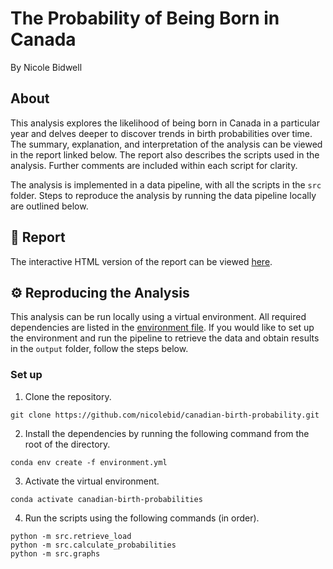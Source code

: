 # The Probability of Being Born in Canada

By Nicole Bidwell

## About

This analysis explores the likelihood of being born in Canada in a particular year and delves deeper to discover trends in birth probabilities over time. The summary, explanation, and interpretation of the analysis can be viewed in the report linked below. The report also describes the scripts used in the analysis. Further comments are included within each script for clarity.

The analysis is implemented in a data pipeline, with all the scripts in the `src` folder. Steps to reproduce the analysis by running the data pipeline locally are outlined below.

## 📄 Report 

The interactive HTML version of the report can be viewed [here](https://nicolebid.github.io/canadian-birth-probability/canadian_birth_probability.html).

## ⚙️ Reproducing the Analysis

This analysis can be run locally using a virtual environment. All required dependencies are listed in the [environment file](environment.yml). If you would like to set up the environment and run the pipeline to retrieve the data and obtain results in the `output` folder, follow the steps below.

### Set up

1. Clone the repository.

```
git clone https://github.com/nicolebid/canadian-birth-probability.git
```

2. Install the dependencies by running the following command from the root of the directory.

```
conda env create -f environment.yml
```

3. Activate the virtual environment. 

```
conda activate canadian-birth-probabilities
```
4. Run the scripts using the following commands (in order).

```
python -m src.retrieve_load
python -m src.calculate_probabilities
python -m src.graphs
```